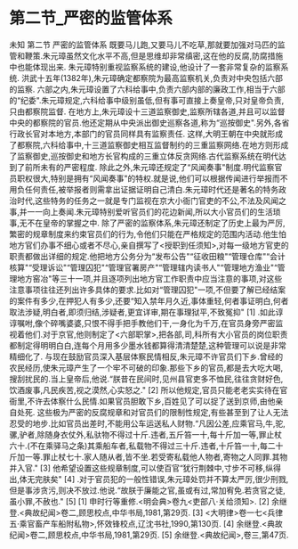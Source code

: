 # 第二节_严密的监管体系

未知
第二节
严密的监管体系
既要马儿跑,又要马儿不吃草,那就要加强对马匹的监管和鞭策.朱元璋虽然文化水平不高,但是思维却非常缜密,这在他的反腐,防腐措施中也能体现出来.
朱元璋特别重视监察系统的建设,他设计了一套非常复杂的监察系统.
洪武十五年(1382年),朱元璋确定都察院为最高监察机关,负责对中央包括六部的监察.
六部之内,朱元璋设置了六科给事中,负责六部内部的廉政工作,相当于六部的“纪委".朱元璋规定,六科给事中级别虽低,但有事可直接上奏皇帝,只对皇帝负责,只由都察院监督.
在地方上,朱元璋设十三道监察御史,监察所辖各道,并且可以监督中央的都察院的官员.他还定期从中央派出御史巡察各道,称为“巡按御史".另外,各省行政长官对本地方,本部门的官员同样具有监察责任.
这样,大明王朝在中央就形成了都察院,六科给事中,十三道监察御史相互监督制约的三重监察网络.在地方则形成了监察御史,巡按御史和地方长官构成的三重立体反贪网络.古代监察系统在明代达到了前所未有的严密程度.
除此之外,朱元璋还规定了“风闻奏事"制度.明代监察官员职权很大,特别是拥有“风闻奏事"的特权.就是说,他们可以根据传闻进行举报而不用负任何责任,被举报者则需拿出证据证明自己清白.朱元璋时代还是著名的特务政治时代,这些特务的任务之一就是专门监视在京大小衙门官吏的不公,不法及风闻之事,并一一向上奏闻.朱元璋特别爱听官员们的花边新闻,所以大小官员们的生活琐事,无不在皇帝的掌握之中.
除了严密的监察体系,朱元璋还制定了历史上最为严厉,繁密的规章制度来约束官员们的行为,令他们只能在严格规定的范围内活动.他生怕地方官们办事不细心或者不尽心,亲自撰写了<授职到任须知>,对每一级地方官吏的职责都做出详细的规定.他把地方公务分为“发布公告"“征收田粮"“管理仓库"“会计核算"“受理诉讼"“管理囚犯"“管理官署房产"“管理辖内读书人"“管理地方渔业"“管理地方窑冶"等三十一项,并且逐项列出地方官工作职责中应当注意的事项,对这些注意事项往往还列出许多具体的要求.比如对“管理囚犯"一项,不但要了解已经结案的案件有多少,在押犯人有多少,还要“知入禁年月久近,事体重轻,何者事证明白,何者取法涉疑,明白者,即须归结,涉疑者,更宜详审,期在事理狱平,不致冤抑"
[1]
.如此谆谆嘱咐,像个碎嘴婆婆,只恨不得手把手教他们干,一身化为千万,在官员身旁严密监视着他们.对于京官,他则制定了<六部职掌>,把各部,司,科所有大小官员的岗位职责都制定得明明白白,连每个月用多少墨水钱都算得清清楚楚,这种管理可以说是非常精细化了.
与现在鼓励官员深入基层体察民情相反,朱元璋不许官员们下乡.曾经的农民经历,使朱元璋产生了一个牢不可破的印象.那些下乡的官员,都是去大吃大喝,搜刮扰民的.当上皇帝后,他说.“朕昔在民间时,见州县官吏多不恤民,往往贪财好色,饮酒废事,凡民疾苦,视之漠然,心实怒之."
[2]
所以他规定,官员只能老老实实待在官衙里,不许去体察什么民情.如果官员胆敢下乡,百姓见了可以捉了送到京师,由他亲自处死.
这些极为严密的反腐规章和对官员们的限制性规定,有些甚至到了让人无法忍受的地步.比如官员出差时,不能用公车运送私人财物.“凡因公差,应乘官马,牛,驼,骡,驴者,除随身衣仗外,私驮物不得过十斤.违者,五斤笞一十,每十斤加一等,罪止杖六十.(不在乘驿马之条)其乘船车者,私载物不得过三十斤.违者,十斤笞一十,每二十斤加一等.罪止杖七十.家人随从者,皆不坐.若受寄私载他人物者,寄物之人同罪.其物并入官."
[3]
他希望设置这些规章制度,可以使百官“犹行荆棘中,寸步不可移,纵得出,体无完肤矣"
[4]
.对于官员犯的一般性错误,朱元璋处罚并不算太严厉,很少刑戮,但是事涉贪污,则决不放过.他说.“故朕于廉能之官,虽或有过,常加宥免.若贪官之徒,虽小罪,不赦也."
[5]
[1]
申时行等重修.<明会典>卷九<吏部八·关给须知>.
[2]
余继登.<典故纪闻>卷二,顾思校点,中华书局,1981,第29页.
[3]
<大明律>卷一七<兵律五·乘官畜产车船附私物>,怀效锋校点,辽沈书社,1990,第130页.
[4]
余继登.<典故纪闻>卷二,顾思校点,中华书局,1981,第29页.
[5]
余继登.<典故纪闻>,卷三,第47页.